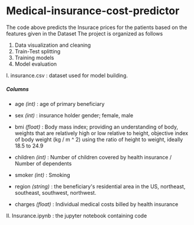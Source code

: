 # Medical-insurance-cost-predictor

The code above predicts the Insurace prices for the patients based on the features given in the Dataset 
The project is organized as follows
1) Data visualization and cleaning
2) Train-Test splitting
3) Training models
4) Model evaluation

I. insurance.csv : dataset used for model building.

##### Columns

- age *(int)* : age of primary beneficiary 

- sex *(int)* : insurance holder gender; 
  female, male 

- bmi *(float)* : Body mass index; 
  providing an understanding of body, weights that are relatively high or low relative to height,
  objective index of body weight (kg / m ^ 2) using the ratio of height to weight, ideally 18.5 to 24.9

- children *(int)* : Number of children covered by health insurance / Number of dependents
  
- smoker *(int)* : Smoking 

- region *(string)* : the beneficiary's residential area in the US, northeast, southeast, southwest, northwest. 

- charges *(float)* : Individual medical costs billed by health insurance 

II. Insurance.ipynb : the jupyter notebook containing code
